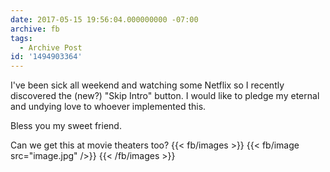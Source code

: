 ```yaml
---
date: 2017-05-15 19:56:04.000000000 -07:00
archive: fb
tags: 
  - Archive Post
id: '1494903364'
---
```


I've been sick all weekend and watching some Netflix so I recently discovered the (new?) "Skip Intro" button. I would like to pledge my eternal and undying love to whoever implemented this. 

Bless you my sweet friend. 

Can we get this at movie theaters too?
{{< fb/images >}}
{{< fb/image src="image.jpg" />}}
{{< /fb/images >}}
